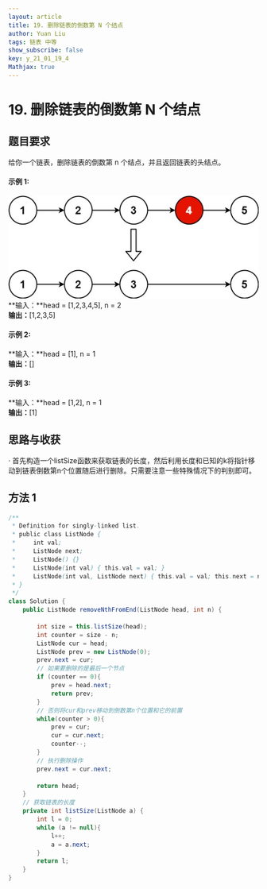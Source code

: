 ```yaml
---
layout: article
title: 19. 删除链表的倒数第 N 个结点
author: Yuan Liu
tags: 链表 中等
show_subscribe: false
key: y_21_01_19_4
Mathjax: true
---
```


# 19. 删除链表的倒数第 N 个结点

## 题目要求

给你一个链表，删除链表的倒数第 n 个结点，并且返回链表的头结点。  


#### 示例 1:
![](https://github.com/yuanl1u/yuanl1u.github.io/blob/master/_posts/remove_ex1.jpg?raw=true)  
**输入：**head = [1,2,3,4,5], n = 2  
**输出：**[1,2,3,5]

#### 示例 2:

**输入：**head = [1], n = 1  
**输出：**[]

#### 示例 3:

**输入：**head = [1,2], n = 1    
**输出：**[1]   


## 思路与收获
· 首先构造一个listSize函数来获取链表的长度，然后利用长度和已知的k将指针移动到链表倒数第n个位置随后进行删除。只需要注意一些特殊情况下的判别即可。

## 方法 1

```java
/**
 * Definition for singly-linked list.
 * public class ListNode {
 *     int val;
 *     ListNode next;
 *     ListNode() {}
 *     ListNode(int val) { this.val = val; }
 *     ListNode(int val, ListNode next) { this.val = val; this.next = next; }
 * }
 */
class Solution {
    public ListNode removeNthFromEnd(ListNode head, int n) {

        int size = this.listSize(head);
        int counter = size - n;
        ListNode cur = head;
        ListNode prev = new ListNode(0);
        prev.next = cur;
		// 如果要删除的是最后一个节点
        if (counter == 0){
            prev = head.next;
            return prev;
        }
		// 否则将cur和prev移动到倒数第n个位置和它的前置
        while(counter > 0){
            prev = cur;
            cur = cur.next;
            counter--;
        }
		// 执行删除操作
        prev.next = cur.next;

        return head;
    }
	// 获取链表的长度
    private int listSize(ListNode a) {
        int l = 0;
        while (a != null){
            l++;
            a = a.next;
        }
        return l;
    }
}

```

